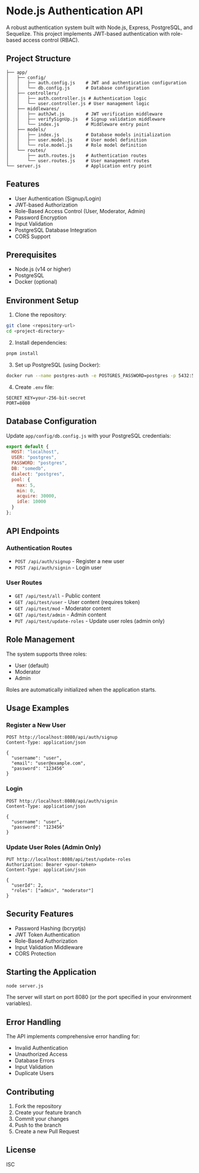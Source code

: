 # Node.js Authentication API

A robust authentication system built with Node.js, Express, PostgreSQL, and Sequelize. This project implements JWT-based authentication with role-based access control (RBAC).

## Project Structure

```
├── app/
│   ├── config/
│   │   ├── auth.config.js    # JWT and authentication configuration
│   │   └── db.config.js      # Database configuration
│   ├── controllers/
│   │   ├── auth.controller.js # Authentication logic
│   │   └── user.controller.js # User management logic
│   ├── middlewares/
│   │   ├── authJwt.js        # JWT verification middleware
│   │   ├── verifySignUp.js   # Signup validation middleware
│   │   └── index.js          # Middleware entry point
│   ├── models/
│   │   ├── index.js          # Database models initialization
│   │   ├── user.model.js     # User model definition
│   │   └── role.model.js     # Role model definition
│   └── routes/
│       ├── auth.routes.js    # Authentication routes
│       └── user.routes.js    # User management routes
└── server.js                 # Application entry point
```

## Features

- User Authentication (Signup/Login)
- JWT-based Authorization
- Role-Based Access Control (User, Moderator, Admin)
- Password Encryption
- Input Validation
- PostgreSQL Database Integration
- CORS Support

## Prerequisites

- Node.js (v14 or higher)
- PostgreSQL
- Docker (optional)

## Environment Setup

1. Clone the repository:
```bash
git clone <repository-url>
cd <project-directory>
```

2. Install dependencies:
```bash
pnpm install
```

3. Set up PostgreSQL (using Docker):
```bash
docker run --name postgres-auth -e POSTGRES_PASSWORD=postgres -p 5432:5432 -d postgres
```

4. Create `.env` file:
```env
SECRET_KEY=your-256-bit-secret
PORT=8080
```

## Database Configuration

Update `app/config/db.config.js` with your PostgreSQL credentials:

```javascript
export default {
  HOST: "localhost",
  USER: "postgres",
  PASSWORD: "postgres",
  DB: "somedb",
  dialect: "postgres",
  pool: {
    max: 5,
    min: 0,
    acquire: 30000,
    idle: 10000
  }
};
```

## API Endpoints

### Authentication Routes
- `POST /api/auth/signup` - Register a new user
- `POST /api/auth/signin` - Login user

### User Routes
- `GET /api/test/all` - Public content
- `GET /api/test/user` - User content (requires token)
- `GET /api/test/mod` - Moderator content
- `GET /api/test/admin` - Admin content
- `PUT /api/test/update-roles` - Update user roles (admin only)

## Role Management

The system supports three roles:
- User (default)
- Moderator
- Admin

Roles are automatically initialized when the application starts.

## Usage Examples

### Register a New User
```http
POST http://localhost:8080/api/auth/signup
Content-Type: application/json

{
  "username": "user",
  "email": "user@example.com",
  "password": "123456"
}
```

### Login
```http
POST http://localhost:8080/api/auth/signin
Content-Type: application/json

{
  "username": "user",
  "password": "123456"
}
```

### Update User Roles (Admin Only)
```http
PUT http://localhost:8080/api/test/update-roles
Authorization: Bearer <your-token>
Content-Type: application/json

{
  "userId": 2,
  "roles": ["admin", "moderator"]
}
```

## Security Features

- Password Hashing (bcryptjs)
- JWT Token Authentication
- Role-Based Authorization
- Input Validation Middleware
- CORS Protection

## Starting the Application

```bash
node server.js
```

The server will start on port 8080 (or the port specified in your environment variables).

## Error Handling

The API implements comprehensive error handling for:
- Invalid Authentication
- Unauthorized Access
- Database Errors
- Input Validation
- Duplicate Users

## Contributing

1. Fork the repository
2. Create your feature branch
3. Commit your changes
4. Push to the branch
5. Create a new Pull Request

## License

ISC
